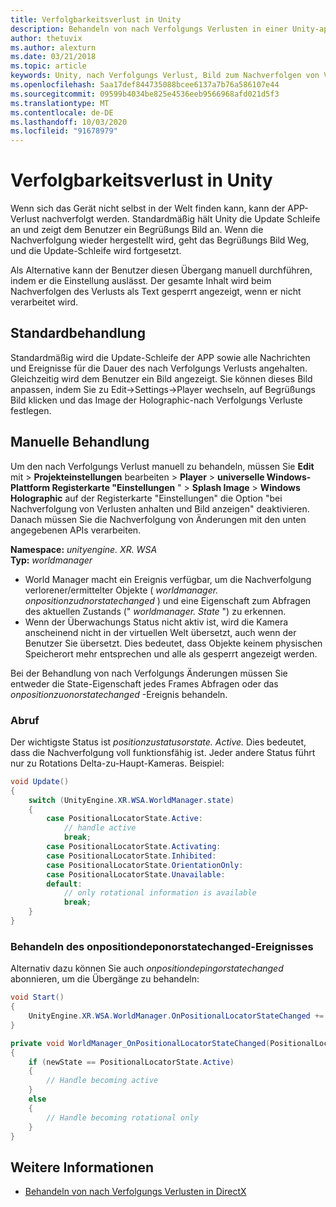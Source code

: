 ```yaml
---
title: Verfolgbarkeitsverlust in Unity
description: Behandeln von nach Verfolgungs Verlusten in einer Unity-app.
author: thetuvix
ms.author: alexturn
ms.date: 03/21/2018
ms.topic: article
keywords: Unity, nach Verfolgungs Verlust, Bild zum Nachverfolgen von Verlusten
ms.openlocfilehash: 5aa17def844735088bcee6137a7b76a586107e44
ms.sourcegitcommit: 09599b4034be825e4536eeb9566968afd021d5f3
ms.translationtype: MT
ms.contentlocale: de-DE
ms.lasthandoff: 10/03/2020
ms.locfileid: "91678979"
---
```

# <a name="tracking-loss-in-unity"></a>Verfolgbarkeitsverlust in Unity

Wenn sich das Gerät nicht selbst in der Welt finden kann, kann der APP-Verlust nachverfolgt werden. Standardmäßig hält Unity die Update Schleife an und zeigt dem Benutzer ein Begrüßungs Bild an. Wenn die Nachverfolgung wieder hergestellt wird, geht das Begrüßungs Bild Weg, und die Update-Schleife wird fortgesetzt.

Als Alternative kann der Benutzer diesen Übergang manuell durchführen, indem er die Einstellung auslässt. Der gesamte Inhalt wird beim Nachverfolgen des Verlusts als Text gesperrt angezeigt, wenn er nicht verarbeitet wird.

## <a name="default-handling"></a>Standardbehandlung

Standardmäßig wird die Update-Schleife der APP sowie alle Nachrichten und Ereignisse für die Dauer des nach Verfolgungs Verlusts angehalten. Gleichzeitig wird dem Benutzer ein Bild angezeigt. Sie können dieses Bild anpassen, indem Sie zu Edit->Settings->Player wechseln, auf Begrüßungs Bild klicken und das Image der Holographic-nach Verfolgungs Verluste festlegen.

## <a name="manual-handling"></a>Manuelle Behandlung

Um den nach Verfolgungs Verlust manuell zu behandeln, müssen Sie **Edit** mit  >  **Projekteinstellungen** bearbeiten  >  **Player**  >  **universelle Windows-Plattform Registerkarte "Einstellungen** "  >  **Splash Image**  >  **Windows Holographic** auf der Registerkarte "Einstellungen" die Option "bei Nachverfolgung von Verlusten anhalten und Bild anzeigen" deaktivieren. Danach müssen Sie die Nachverfolgung von Änderungen mit den unten angegebenen APIs verarbeiten.

**Namespace:** *unityengine. XR. WSA*<br>
**Typ:** *worldmanager*

* World Manager macht ein Ereignis verfügbar, um die Nachverfolgung verlorener/ermittelter Objekte ( *worldmanager. onpositionzudnorstatechanged* ) und eine Eigenschaft zum Abfragen des aktuellen Zustands (" *worldmanager. State* ") zu erkennen.
* Wenn der Überwachungs Status nicht aktiv ist, wird die Kamera anscheinend nicht in der virtuellen Welt übersetzt, auch wenn der Benutzer Sie übersetzt. Dies bedeutet, dass Objekte keinem physischen Speicherort mehr entsprechen und alle als gesperrt angezeigt werden.

Bei der Behandlung von nach Verfolgungs Änderungen müssen Sie entweder die State-Eigenschaft jedes Frames Abfragen oder das *onpositionzuonorstatechanged* -Ereignis behandeln.

### <a name="polling"></a>Abruf

Der wichtigste Status ist *positionzustatusorstate. Active.* Dies bedeutet, dass die Nachverfolgung voll funktionsfähig ist. Jeder andere Status führt nur zu Rotations Delta-zu-Haupt-Kameras. Beispiel:

```cs
void Update()
{
    switch (UnityEngine.XR.WSA.WorldManager.state)
    {
        case PositionalLocatorState.Active:
            // handle active
            break;
        case PositionalLocatorState.Activating:
        case PositionalLocatorState.Inhibited:
        case PositionalLocatorState.OrientationOnly:
        case PositionalLocatorState.Unavailable:
        default:
            // only rotational information is available
            break;
    }
}
```

### <a name="handling-the-onpositionallocatorstatechanged-event"></a>Behandeln des onpositiondeponorstatechanged-Ereignisses

Alternativ dazu können Sie auch *onpositiondepingorstatechanged* abonnieren, um die Übergänge zu behandeln:

```cs
void Start()
{
    UnityEngine.XR.WSA.WorldManager.OnPositionalLocatorStateChanged += WorldManager_OnPositionalLocatorStateChanged;
}

private void WorldManager_OnPositionalLocatorStateChanged(PositionalLocatorState oldState, PositionalLocatorState newState)
{
    if (newState == PositionalLocatorState.Active)
    {
        // Handle becoming active
    }
    else
    {
        // Handle becoming rotational only
    }
}
```

## <a name="see-also"></a>Weitere Informationen
* [Behandeln von nach Verfolgungs Verlusten in DirectX](../native/coordinate-systems-in-directx.md#handling-tracking-loss)
